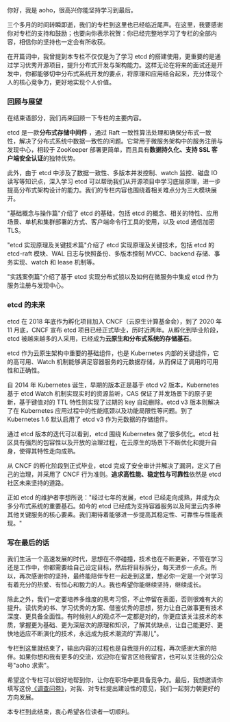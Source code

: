 你好，我是 aoho，很高兴你能坚持学习到最后。

三个多月的时间转瞬即逝，我们的专栏到这里也已经临近尾声。在这里，我要感谢你对专栏的支持和鼓励；也要向你表示祝贺：你已经完整地学习了专栏的全部内容，相信你的坚持也一定会有所收获。

在开篇词中，我曾提到本专栏不仅仅是为了学习 etcd 的搭建使用，更重要的是通过学习优秀开源项目，提升分布式开发与架构能力。这样无论在将来的面试还是开发中，你都能够切中分布式系统开发的要点，将原理和应用结合起来，充分体现个人的核心竞争力，更好地实现个人价值。

### 回顾与展望

在结束语部分，我们再来回顾一下专栏的主要内容。

etcd 是一款**分布式存储中间件** ，通过 Raft 一致性算法处理和确保分布式一致性，解决了分布式系统中数据一致性的问题。它常用于微服务架构中的服务注册与发现中心，相较于 ZooKeeper 部署更简单，而且具有**数据持久化、支持 SSL 客户端安全认证**的独特优势。

此外，由于 etcd 中涉及了数据一致性、多版本并发控制、watch 监控、磁盘 IO 读写等知识点，深入学习 etcd 可以帮助我们从开源项目中学习底层原理，进一步提高分布式架构设计的能力。我们的专栏内容也围绕着相关难点分为三大模块展开。

"基础概念与操作篇"介绍了 etcd 的基础，包括 etcd 的概念、相关的特性、应用场景、单机和集群部署的方式、客户端命令行工具的使用，以及 etcd 通信加密 TLS。

"etcd 实现原理及关键技术篇"介绍了 etcd 实现原理及关键技术，包括 etcd 的 etcd-raft 模块、WAL 日志与快照备份、多版本控制 MVCC、backend 存储、事务实现、watch 和 lease 机制等。

"实践案例篇"介绍了基于 etcd 实现分布式锁以及如何在微服务中集成 etcd 作为服务注册与发现中心。

### etcd 的未来

etcd 在 2018 年底作为孵化项目加入 CNCF（云原生计算基金会），到了 2020 年 11 月底，CNCF 宣布 etcd 项目已经正式毕业，历时近两年。从孵化到毕业阶段，etcd 被越来越多的人采用，已经成为**云原生和分布式系统的存储基石**。

etcd 作为云原生架构中重要的基础组件，也是 Kubernetes 内部的关键组件，它的高可用、Watch 机制能够满足容器服务的元数据存储，从而保证了调用的可用性和正确性。

自 2014 年 Kubernetes 诞生，早期的版本正是基于 etcd v2 版本，Kubernetes 基于 etcd Watch 机制实现实时的资源监听，CAS 保证了并发场景下的原子更新，基于键值对的 TTL 特性则实现了过期的 key 自动删除。etcd v3 版本则解决了在 Kubernetes 应用过程中的性能瓶颈以及功能局限性等问题。到了 Kubernetes 1.6 默认启用了 etcd v3 作为元数据的存储组件。

通过 etcd 版本的迭代可以看到，etcd 围绕 Kubernetes 做了很多优化。etcd 社区具有强烈的包容性以及开放的治理过程，在云原生的场景下不断优化和提升自身，使得其特性走向成熟。

从 CNCF 的孵化阶段到正式毕业，etcd 完成了安全审计并解决了漏洞，定义了自己的治理，并采用了 CNCF 行为准则。**追求高性能、稳定性与可靠性**依然是 etcd 社区未来坚持的道路。

正如 etcd 的维护者李想所说："经过七年的发展，etcd 已经走向成熟，并成为众多分布式系统的重要基石。如今的 etcd 已经成为支持容器服务以及阿里云内多种其他关键服务的核心要素。我们期待着能够进一步提高其稳定性、可靠性与性能表现。"

### 写在最后的话

我们生活一个高速发展的时代，思想在不停碰撞，技术也在不断更新，不管在学习还是工作中，你都需要给自己设定目标，然后将目标拆分，每天进步一点点。所以，再次感谢你的坚持，最终能陪伴专栏一起走到这里，想必你一定是一个对学习有着充分的热爱、有恒心和毅力的人。我也希望你能继续坚持，继续成长。

除此之外，我们一定要培养多维度的思考习惯，不止停留在表面，否则很难有大的提升。读优秀的书、学习优秀的方案、借鉴优秀的思想，努力让自己做事更有技术深度、更具备全面性。有时候别人的观点不一定都是对的，你更应该关注技术的本质，掌握更为基础、更为深层次的原理和知识，了解其优缺点，让自己能更好、更快地适应不断演化的技术，永远成为技术潮流的"弄潮儿"。

专栏到这里就结束了，输出内容的过程也是自我提升的过程，再次感谢大家的陪伴。如果你想和我有更多的交流，欢迎你在留言区给我留言，也可以关注我的公众号"aoho 求索"。

希望这个专栏可以很好地帮到你，让你在职场中更具备竞争力。最后，我想邀请你填写这份[《调查问卷》](https://wj.qq.com/s2/8290866/69c0?fileGuid=xxQTRXtVcqtHK6j8)，对我、对专栏提出建设性的意见，我们一起努力朝更好的方向发展。

本专栏到此结束，衷心希望各位读者一切顺利。
